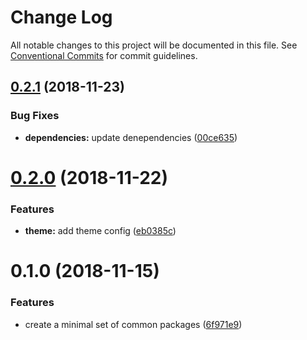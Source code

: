 # Change Log

All notable changes to this project will be documented in this file.
See [Conventional Commits](https://conventionalcommits.org) for commit guidelines.

## [0.2.1](https://github.com/yva/yva-packages/compare/@yva/theme@0.2.0...@yva/theme@0.2.1) (2018-11-23)


### Bug Fixes

* **dependencies:** update denependencies ([00ce635](https://github.com/yva/yva-packages/commit/00ce635))





# [0.2.0](https://github.com/yva/yva-packages/compare/@yva/theme@0.1.0...@yva/theme@0.2.0) (2018-11-22)


### Features

* **theme:** add theme config ([eb0385c](https://github.com/yva/yva-packages/commit/eb0385c))





# 0.1.0 (2018-11-15)


### Features

* create a minimal set of common packages ([6f971e9](https://github.com/yva/yva-packages/commit/6f971e9))
